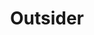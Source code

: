 ---
layout: module
num: 16
title: Outsider
type: lecture
draft: 0
group: 8
show_schedule: 1
due_date: 2024-02-29
slides:
  - url: https://docs.google.com/presentation/d/11tc9CXVcsC3zaXJoByR6qvdiXEdELzc-fw8BMDjOy1E/edit?usp=sharing
    title: Outsider
readings:
  - title: Blockchain Chicken Farm
    url: https://canvas.northwestern.edu/files/18534860/
    author: Wang, X.
    date: 2020
    source: Farrar, Straus and Giroux
    notes: Feel free to check out Xiaowei Wang's <a href="https://youtu.be/jsFAFsx9otw?si=KaNpYgRjjiLLGWZ7">Ted Talk</a> too!
  - title: Why Am I Always Being Researched?
    url: https://chicagobeyond.org/wp-content/uploads/2019/05/ChicagoBeyond_2019Guidebook.pdf
    author: Chicago Beyond
    date: 2019
    notes: Great set of questions, especially from pages 60-82.
    optional: 1
  - title: Poetry, Poetic Inquiry and Rwanda
    url: https://canvas.northwestern.edu/files/18634432/
    author: Apol, L.
    date: 2021
    source: Springer
    notes: From witness to withness...
    optional: 1
--- 